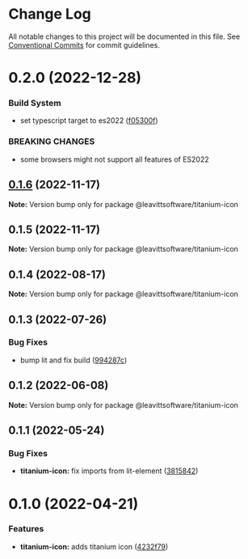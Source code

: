 # Change Log

All notable changes to this project will be documented in this file.
See [Conventional Commits](https://conventionalcommits.org) for commit guidelines.

# 0.2.0 (2022-12-28)

### Build System

- set typescript target to es2022 ([f05300f](https://github.com/LeavittSoftware/titanium-elements/commit/f05300fb73bb634f2e7d0ae6a8c1b08132ee2b6a))

### BREAKING CHANGES

- some browsers might not support all features of ES2022

## [0.1.6](https://github.com/LeavittSoftware/titanium-elements/compare/@leavittsoftware/titanium-icon@0.1.5...@leavittsoftware/titanium-icon@0.1.6) (2022-11-17)

**Note:** Version bump only for package @leavittsoftware/titanium-icon

## 0.1.5 (2022-11-17)

**Note:** Version bump only for package @leavittsoftware/titanium-icon

## 0.1.4 (2022-08-17)

**Note:** Version bump only for package @leavittsoftware/titanium-icon

## 0.1.3 (2022-07-26)

### Bug Fixes

- bump lit and fix build ([994287c](https://github.com/LeavittSoftware/titanium-elements/commit/994287cc92267fe41093ee8ded6640521bd3facb))

## 0.1.2 (2022-06-08)

**Note:** Version bump only for package @leavittsoftware/titanium-icon

## 0.1.1 (2022-05-24)

### Bug Fixes

- **titanium-icon:** fix imports from lit-element ([3815842](https://github.com/LeavittSoftware/titanium-elements/commit/38158428e890c23b8084922495e35e3004832bce))

# 0.1.0 (2022-04-21)

### Features

- **titanium-icon:** adds titanium icon ([4232f79](https://github.com/LeavittSoftware/titanium-elements/commit/4232f795b403ee55edc36832b631fc0bc50147ce))
